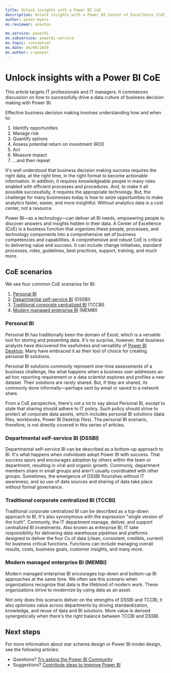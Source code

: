 ```yaml
---
title: Unlock insights with a Power BI CoE
description: Unlock insights with a Power BI Center of Excellence (CoE).
author: peter-myers
ms.reviewer: asaxton

ms.service: powerbi
ms.subservice: powerbi-service
ms.topic: conceptual
ms.date: 04/08/2020
ms.author: v-pemyer
---
```

# Unlock insights with a Power BI CoE

This article targets IT professionals and IT managers. It commences discussion on how to successfully drive a data culture of business decision making with Power BI.

Effective business decision making involves understanding how and when to:

1. Identify opportunities
1. Manage risk
1. Quantify options
1. Assess potential return on investment (ROI)
1. Act
1. Measure impact
1. ...and then repeat

It's well understood that business decision making success requires the right data, at the right time, in the right format to become actionable information. In addition, it requires knowledgeable people in many roles enabled with efficient processes and procedures. And, to make it all possible successfully, it requires the appropriate technology. But, the challenge for many businesses today is how to seize opportunities to make analytics faster, easier, and more insightful. Without analytics data is a cost center, not a resource.

Power BI—as a technology—can deliver all BI needs, empowering people to discover answers and insights hidden in their data. A Center of Excellence (CoE) is a business function that organizes these people, processes, and technology components into a comprehensive set of business competencies and capabilities. A comprehensive and robust CoE is critical to delivering value and success. It can include change initiatives, standard processes, roles, guidelines, best practices, support, training, and much more.

## CoE scenarios

We see four common CoE scenarios for BI:

1. [Personal BI](#personal-bi)
1. [Departmental self-service BI](#departmental-self-service-bi-dssbi) (DSSBI)
1. [Traditional corporate centralized BI](#traditional-corporate-centralized-bi-tccbi) (TCCBI)
1. [Modern managed enterprise BI](#modern-managed-enterprise-bi-membi) (MEMBI)

### Personal BI

Personal BI has traditionally been the domain of Excel, which is a versatile tool for storing and presenting data. It's no surprise, however, that business analysts have discovered the usefulness and versatility of [Power BI Desktop](../desktop-what-is-desktop.md). Many have embraced it as their tool of choice for creating personal BI solutions.

Personal BI solutions commonly represent one-time assessments of a business challenge, like what happens when a business user addresses an ad hoc reporting requirement or a data scientist explores and profiles a new dataset. Their solutions are rarely shared. But, if they are shared, its commonly done informally—perhaps sent by email or saved to a network share.

From a CoE perspective, there's not a lot to say about Personal BI, except to state that sharing should adhere to IT policy. Such policy should strive to protect all corporate data assets, which includes personal BI solutions (data files, workbooks, Power BI Desktop files). The personal BI scenario, therefore, is not directly covered in this series of articles.

### Departmental self-service BI (DSSBI)

Departmental self-service BI can be described as a bottom-up approach to BI. It's what happens when _individuals_ adopt Power BI with success. That success spurs and encourages adoption by others within the team or department, resulting in viral and organic growth. Commonly, department members share in small groups and aren't usually coordinated with other groups. Sometimes, the emergence of DSSBI flourishes without IT awareness, and so use of data sources and sharing of data take place without formal governance.

### Traditional corporate centralized BI (TCCBI)

Traditional corporate centralized BI can be described as a top-down approach to BI. It's also synonymous with the expression "single version of the truth". Commonly, the IT department manage, deliver, and support centralized BI investments. Also known as enterprise BI, IT take responsibility for delivering data warehouse pipelines and platforms designed to deliver the four Cs of data (clean, consistent, credible, current) for business critical functions. Functions can include managing overall results, costs, business goals, customer insights, and many more.

### Modern managed enterprise BI (MEMBI)

Modern managed enterprise BI encourages top-down and bottom-up BI approaches at the same time. We often see this scenario when organizations recognize that data is the lifeblood of modern work. These organizations strive to modernize by using data as an asset.

Not only does this scenario deliver on the strengths of DSSBI and TCCBI, it also optimizes value across departments by driving standardization, knowledge, and reuse of data and BI solutions. More value is derived synergistically when there's the right balance between TCCBI and DSSBI.

## Next steps

For more information about star schema design or Power BI model design, see the following articles:

- Questions? [Try asking the Power BI Community](https://community.powerbi.com/)
- Suggestions? [Contribute ideas to improve Power BI](https://ideas.powerbi.com/)

